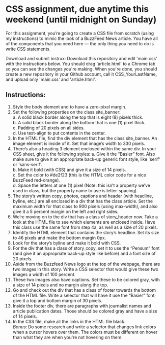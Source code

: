 # CSS assignment, due anytime this weekend (until midnight on Sunday)  
  
For this assignment, you’re going to create a CSS file from scratch (using my instructions) to mimic the look of a BuzzFeed News article. You have all of the components that you need here — the only thing you need to do is write CSS statements.   
  
Download and submit instrux: Download this repository and edit 'main.css' with the instructions below. You should drag 'article.html' to a Chrome tab so you can see the changes you're making. When you're done, you should create a new repository in your Github account, call it CSS_YourLastName, and upload only 'main.css' and 'article.html'.  
  
## Instructions:    
1. Style the body element and to have a zero-pixel margin.  
2. Set the following properties on the class site_banner:  
	a. A solid black border along the top that is eight (8) pixels thick.  
	b. A solid black border along the bottom that is one (1) pixel thick.  
	c. Padding of 20 pixels on all sides.  
	d. Use text-align to put contents in the center.  
3. In the HTML file, find the div element that has the class site_banner. An image element is inside of it. Set that image’s width to 330 pixels.
4. There’s also a heading 3 element enclosed within the same div. In your CSS sheet, give it the following styles:
	a. Give it the “Basier” font. Also make sure to give it an appropriate back-up generic font style, like 'serif' or 'sans-serif'.  
	b. Make it bold (with CSS) and give it a size of 14 pixels.  
	c. Set the color to #de2f23 (this is the HTML color code for a nice BuzzFeed red-orange).  
	d. Space the letters at one (1) pixel (Note: this isn’t a property we’ve used in class, but the property name to use is letter-spacing).  
5.  The story’s written copy, photos, captions and header (with headline, byline, etc.) are all enclosed in a div that has the class article. Set the maximum width for that class to 900 pixels (using max-width), and also give it a 5 percent margin on the left and right sides.  
6. We’re moving on to the div that has a class of story_header now. Take a look at the HTML file to see which elements are enclosed inside. Have this class use the same font from step 4a, as well as a size of 20 pixels.  
7. Identify the HTML element that contains the story’s headline. Set its size to 46 pixels and make the bottom margin 0px.  
8. Look for the story’s byline and make it bold with CSS.  
9. For the div that has a class of story_copy, set it to use the “Pensum” font (and give it an appropriate back-up style like before) and a font size of 20 pixels.  
10. Aside from the Buzzfeed News logo at the top of the webpage, there are two images in this story. Write a CSS selector that would give these two images a width of 100 percent.  
11. These two images also have captions. Set these to be colored gray, with a size of 14 pixels and no margin along the top.  
12. Go and check out the div that has a class of footer towards the bottom of the HTML file. Write a selector that will have it use the “Basier” font; give it a top and bottom margin of 30 pixels.  
13. Inside the footer div, there are paragraphs with journalist names and article publication dates. Those should be colored gray and have a size of 14 pixels.  
14. In the CSS file, make all the links in the HTML file black.  
*Bonus*: Do some research and write a selector that changes link colors when a cursor hovers over them. The colors must be different on hover than what they are when you're not hovering on them.
